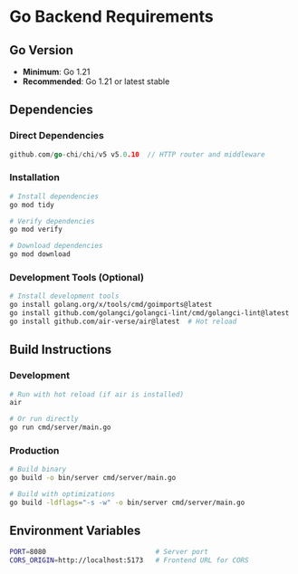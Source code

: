 # Go Backend Requirements

## Go Version
- **Minimum**: Go 1.21
- **Recommended**: Go 1.21 or latest stable

## Dependencies

### Direct Dependencies
```go
github.com/go-chi/chi/v5 v5.0.10  // HTTP router and middleware
```

### Installation
```bash
# Install dependencies
go mod tidy

# Verify dependencies
go mod verify

# Download dependencies
go mod download
```

### Development Tools (Optional)
```bash
# Install development tools
go install golang.org/x/tools/cmd/goimports@latest
go install github.com/golangci/golangci-lint/cmd/golangci-lint@latest
go install github.com/air-verse/air@latest  # Hot reload
```

## Build Instructions

### Development
```bash
# Run with hot reload (if air is installed)
air

# Or run directly
go run cmd/server/main.go
```

### Production
```bash
# Build binary
go build -o bin/server cmd/server/main.go

# Build with optimizations
go build -ldflags="-s -w" -o bin/server cmd/server/main.go
```

## Environment Variables
```bash
PORT=8080                           # Server port
CORS_ORIGIN=http://localhost:5173   # Frontend URL for CORS
``` 